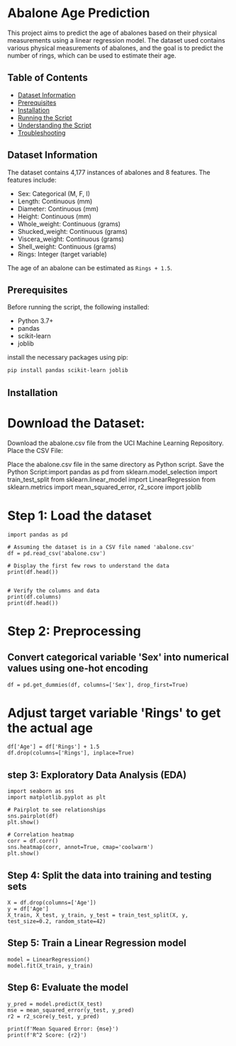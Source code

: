 # Abalone Age Prediction

This project aims to predict the age of abalones based on their physical measurements using a linear regression model. The dataset used contains various physical measurements of abalones, and the goal is to predict the number of rings, which can be used to estimate their age.

## Table of Contents
- [Dataset Information](#dataset-information)
- [Prerequisites](#prerequisites)
- [Installation](#installation)
- [Running the Script](#running-the-script)
- [Understanding the Script](#understanding-the-script)
- [Troubleshooting](#troubleshooting)

## Dataset Information

The dataset contains 4,177 instances of abalones and 8 features. The features include:
- Sex: Categorical (M, F, I)
- Length: Continuous (mm)
- Diameter: Continuous (mm)
- Height: Continuous (mm)
- Whole_weight: Continuous (grams)
- Shucked_weight: Continuous (grams)
- Viscera_weight: Continuous (grams)
- Shell_weight: Continuous (grams)
- Rings: Integer (target variable)

The age of an abalone can be estimated as `Rings + 1.5`.

## Prerequisites

Before running the script, the following installed:
- Python 3.7+
- pandas
- scikit-learn
- joblib

install the necessary packages using pip:
```sh
pip install pandas scikit-learn joblib
```
## Installation
# Download the Dataset:

Download the abalone.csv file from the UCI Machine Learning Repository.
Place the CSV File:

Place the abalone.csv file in the same directory as Python script.
Save the Python Script:import pandas as pd
from sklearn.model_selection import train_test_split
from sklearn.linear_model import LinearRegression
from sklearn.metrics import mean_squared_error, r2_score
import joblib

# Step 1: Load the dataset
```
import pandas as pd

# Assuming the dataset is in a CSV file named 'abalone.csv'
df = pd.read_csv('abalone.csv')

# Display the first few rows to understand the data
print(df.head())


# Verify the columns and data
print(df.columns)
print(df.head())
```
# Step 2: Preprocessing
## Convert categorical variable 'Sex' into numerical values using one-hot encoding
```
df = pd.get_dummies(df, columns=['Sex'], drop_first=True)
```
# Adjust target variable 'Rings' to get the actual age
```
df['Age'] = df['Rings'] + 1.5
df.drop(columns=['Rings'], inplace=True)
```
## step 3: Exploratory Data Analysis (EDA)
```
import seaborn as sns
import matplotlib.pyplot as plt

# Pairplot to see relationships
sns.pairplot(df)
plt.show()

# Correlation heatmap
corr = df.corr()
sns.heatmap(corr, annot=True, cmap='coolwarm')
plt.show()
```
## Step 4: Split the data into training and testing sets
```
X = df.drop(columns=['Age'])
y = df['Age']
X_train, X_test, y_train, y_test = train_test_split(X, y, test_size=0.2, random_state=42)
```
## Step 5: Train a Linear Regression model
```
model = LinearRegression()
model.fit(X_train, y_train)
```
## Step 6: Evaluate the model
```
y_pred = model.predict(X_test)
mse = mean_squared_error(y_test, y_pred)
r2 = r2_score(y_test, y_pred)

print(f'Mean Squared Error: {mse}')
print(f'R^2 Score: {r2}')
```

